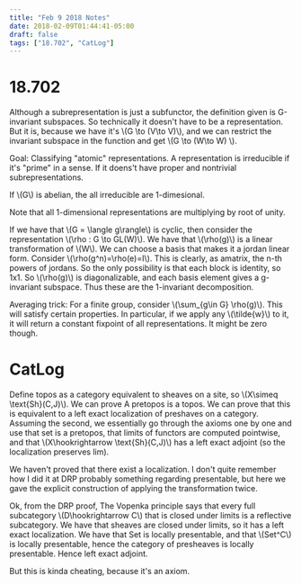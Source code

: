 ```yaml
---
title: "Feb 9 2018 Notes"
date: 2018-02-09T01:44:41-05:00
draft: false
tags: ["18.702", "CatLog"]
---
```


# 18.702


Although a subrepresentation is just a subfunctor, the definition given is 
G-invariant subspaces. So technically it doesn't have to be a representation. 
But it is, because we have it's \\(G \to (V\to V)\\), and we can restrict the 
invariant subspace in the function and get \\(G \to (W\to W) \\).

Goal: Classifying "atomic" representations. A representation is irreducible 
if it's "prime" in a sense. If it doens't have proper and nontrivial subrepresentations.

If \\(G\\) is abelian, the all irreducible are 1-dimesional.

Note that all 1-dimensional representations are multiplying by root of unity.

If we have that \\(G = \langle g\rangle\\) is cyclic, then consider the representation 
\\(\rho : G \to GL(W)\\). We have that \\(\rho(g)\\) is a linear transformation of \\(W\\).
We can choose a basis that makes it a jordan linear form. Consider \\(\rho(g^n)=\rho(e)=I\\).
This is clearly, as  amatrix, the n-th powers of jordans. So the only possibility is that 
each block is identity, so 1x1. So \\(\rho(g)\\) is diagonalizable, and each basis element 
gives a g-invariant subspace. Thus these are the 1-invariant decomposition. 

Averaging trick: For a finite group, consider \\(\sum_{g\in G} \rho(g)\\). This will 
satisfy certain properties. In particular, if we apply any \\(\tilde{w}\\) to it, 
it will return a constant fixpoint of all representations. It might be zero though.

# CatLog

Define topos as a category equivalent to sheaves on a site, so \\(X\simeq \text{Sh}(C,J)\\).
We can prove A pretopos is a topos.
We can prove that this is equivalent to a left exact localization of preshaves on a category.
Assuming the second, we essentially go through the axioms one by one and use that 
set is a pretopos, that limits of functors are computed pointwise, and that \\(X\hookrightarrow \text{Sh}(C,J)\\) has a left exact adjoint (so the localization preserves lim).

We haven't proved that there exist a localization. I don't quite remember how I did it at DRP
probably something regarding presentable, but here we gave the explicit construction of 
applying the transformation twice.

Ok, from the DRP proof, The Vopenka principle says that every full subcategory \\(D\hookrightarrow C\\) that is closed under limits is a reflective subcategory.
We have that sheaves are closed under limits, so it has a left exact localization. We have 
that Set is locally presentable, and that \\(Set^C\\) is locally presentable, hence 
the category of presheaves is locally presentable. Hence left exact adjoint.

But this is kinda cheating, because it's an axiom.